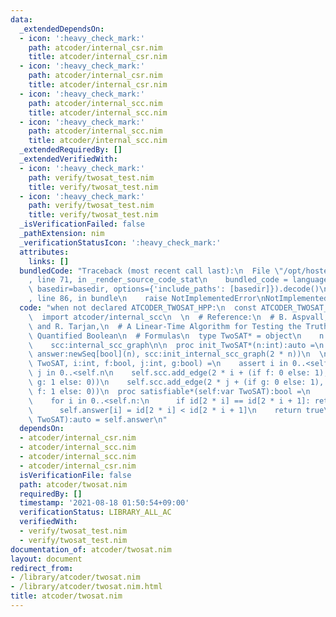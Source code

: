 ```yaml
---
data:
  _extendedDependsOn:
  - icon: ':heavy_check_mark:'
    path: atcoder/internal_csr.nim
    title: atcoder/internal_csr.nim
  - icon: ':heavy_check_mark:'
    path: atcoder/internal_csr.nim
    title: atcoder/internal_csr.nim
  - icon: ':heavy_check_mark:'
    path: atcoder/internal_scc.nim
    title: atcoder/internal_scc.nim
  - icon: ':heavy_check_mark:'
    path: atcoder/internal_scc.nim
    title: atcoder/internal_scc.nim
  _extendedRequiredBy: []
  _extendedVerifiedWith:
  - icon: ':heavy_check_mark:'
    path: verify/twosat_test.nim
    title: verify/twosat_test.nim
  - icon: ':heavy_check_mark:'
    path: verify/twosat_test.nim
    title: verify/twosat_test.nim
  _isVerificationFailed: false
  _pathExtension: nim
  _verificationStatusIcon: ':heavy_check_mark:'
  attributes:
    links: []
  bundledCode: "Traceback (most recent call last):\n  File \"/opt/hostedtoolcache/Python/3.10.1/x64/lib/python3.10/site-packages/onlinejudge_verify/documentation/build.py\"\
    , line 71, in _render_source_code_stat\n    bundled_code = language.bundle(stat.path,\
    \ basedir=basedir, options={'include_paths': [basedir]}).decode()\n  File \"/opt/hostedtoolcache/Python/3.10.1/x64/lib/python3.10/site-packages/onlinejudge_verify/languages/nim.py\"\
    , line 86, in bundle\n    raise NotImplementedError\nNotImplementedError\n"
  code: "when not declared ATCODER_TWOSAT_HPP:\n  const ATCODER_TWOSAT_HPP* = 1\n\n\
    \  import atcoder/internal_scc\n  \n  # Reference:\n  # B. Aspvall, M. Plass,\
    \ and R. Tarjan,\n  # A Linear-Time Algorithm for Testing the Truth of Certain\
    \ Quantified Boolean\n  # Formulas\n  type TwoSAT* = object\n    n:int\n    answer:seq[bool]\n\
    \    scc:internal_scc_graph\n\n  proc init_TwoSAT*(n:int):auto =\n    TwoSAT(n:n,\
    \ answer:newSeq[bool](n), scc:init_internal_scc_graph(2 * n))\n  \n  proc add_clause*(self:var\
    \ TwoSAT, i:int, f:bool, j:int, g:bool) =\n    assert i in 0..<self.n\n    assert\
    \ j in 0..<self.n\n    self.scc.add_edge(2 * i + (if f: 0 else: 1), 2 * j + (if\
    \ g: 1 else: 0))\n    self.scc.add_edge(2 * j + (if g: 0 else: 1), 2 * i + (if\
    \ f: 1 else: 0))\n  proc satisfiable*(self:var TwoSAT):bool =\n    let id = self.scc.scc_ids()[1]\n\
    \    for i in 0..<self.n:\n      if id[2 * i] == id[2 * i + 1]: return false\n\
    \      self.answer[i] = id[2 * i] < id[2 * i + 1]\n    return true\n  proc answer*(self:\
    \ TwoSAT):auto = self.answer\n"
  dependsOn:
  - atcoder/internal_csr.nim
  - atcoder/internal_scc.nim
  - atcoder/internal_scc.nim
  - atcoder/internal_csr.nim
  isVerificationFile: false
  path: atcoder/twosat.nim
  requiredBy: []
  timestamp: '2021-08-18 01:50:54+09:00'
  verificationStatus: LIBRARY_ALL_AC
  verifiedWith:
  - verify/twosat_test.nim
  - verify/twosat_test.nim
documentation_of: atcoder/twosat.nim
layout: document
redirect_from:
- /library/atcoder/twosat.nim
- /library/atcoder/twosat.nim.html
title: atcoder/twosat.nim
---
```

